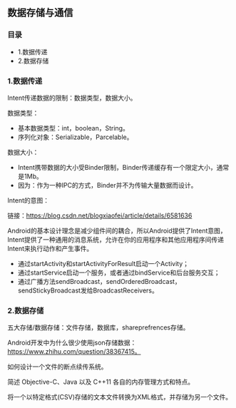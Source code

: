 ## 数据存储与通信

### 目录

- 1.数据传递
- 2.数据存储

### 1.数据传递

Intent传递数据的限制：数据类型，数据大小。

数据类型：

* 基本数据类型：int，boolean，String。
* 序列化对象：Serializable，Parcelable。

数据大小：

* Intent携带数据的大小受Binder限制，Binder传递缓存有一个限定大小，通常是1Mb。
* 因为：作为一种IPC的方式，Binder并不为传输大量数据而设计。

Intent的意图：

链接：https://blog.csdn.net/blogxiaofei/article/details/6581636

Android的基本设计理念是减少组件间的耦合，所以Android提供了Intent意图，Intent提供了一种通用的消息系统，允许在你的应用程序和其他应用程序间传递Intent来执行动作和产生事件。

* 通过startActivity和startActivityForResult启动一个Activity；
* 通过startService启动一个服务，或者通过bindService和后台服务交互；
* 通过广播方法sendBroadcast，sendOrderedBroadcast，sendStickyBroadcast发给BroadcastReceivers。

### 2.数据存储

五大存储/数据存储：文件存储，数据库，shareprefrences存储。

Android开发中为什么很少使用json存储数据：https://www.zhihu.com/question/38367415。

如何设计一个文件的断点续传系统。

简述 Objective-C、Java 以及 C++11 各自的内存管理方式和特点。

将一个以特定格式(CSV)存储的文本文件转换为XML格式，并存储为另一个文件。

